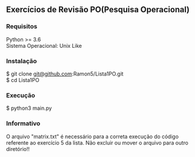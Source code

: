 ## Exercícios de Revisão PO(Pesquisa Operacional)

### Requisitos

Python >= 3.6\
Sistema Operacional: Unix Like

### Instalação

$ git clone git@github.com:Ramon5/Lista1PO.git\
$ cd Lista1PO

### Execução

$ python3 main.py


### Informativo

O arquivo "matrix.txt" é necessário para a correta execução do código referente ao exercício 5 da lista. Não excluir ou mover o arquivo para outro diretório!!